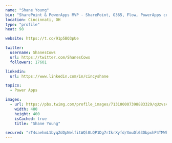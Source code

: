 ```yaml
---
name: "Shane Young"
bio: "SharePoint & PowerApps MVP - SharePoint, O365, Flow, PowerApps consulting? @PowerApps911 | Pure Snark? You found it."
location: Cincinnati, OH
type: "profile"
heat: 98

website: https://t.co/91p5BQ3pUe

twitter:
  username: ShanesCows
  url: https://twitter.com/ShanesCows
  followers: 17601

linkedin:
  url: https://www.linkedin.com/in/cincyshane

topics:
  - Power Apps

images:
  - url: https://pbs.twimg.com/profile_images/713100007398883329/qUzvsvQ3_400x400.jpg
    width: 400
    height: 400
    isCached: true
    title: "Shane Young"

secured: "rT4saehmL1byqZdQpNelfitWQl0LQP1Dg7rIkrXyfd/XmuDl63DbpxhP4TMWkbdb1i5m4ZtumUL9GDVkMm83b+cKetTu8cUIm+xDJs32ZpTUfYLuuL0bzQYxrgOb0Y4vX3p9wD0o/zhfQ7L2iMqdigKNl+5xcabD35gWlFu7xDsVl99iKjQ5oofMzMwxEA97FhNkjozTrZa50XfbahevAYt30QLC6b3JqWIP1tjNlWR8oV3KaiDwxFB15iFvb5bIiznqFF+FQw71sjIAm48+qSdGuAIU1VEZY41QiAOfG6s7yZvrBkUN5CXmFIkNmJ4r4AxtlxDFoLU81saDZ0ANwhH0zpulnGLE1Td+JJbsttpyi4I2EyBn66DhzVyWFV9ulGGG3//2tzQxFQT68NeBwDaaiem2mYHxsJ6y4gqcJhA=;Bq0vi3IoLS/YK7wF2LpitQ=="
---
```



